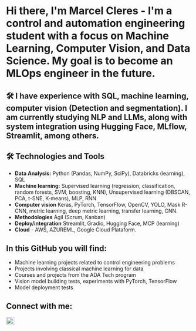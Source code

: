 # Hi there, I'm Marcel Cleres - I'm a control and automation engineering student with a focus on Machine Learning, Computer Vision, and Data Science.  My goal is to become an MLOps engineer in the future.

## 🛠️ I have experience with SQL, machine learning, computer vision (Detection and segmentation). I am currently studying NLP and LLMs, along with system integration using Hugging Face, MLflow, Streamlit, among others.


## 🛠️ Technologies and Tools

- **Data Analysis:**  Python (Pandas, NumPy, SciPy), Databricks (learning), SQL
- **Machine learning:** Supervised learning (regression, classification, random forests, SVM, boosting, KNN), Unsupervised learning (DBSCAN, PCA, t-SNE, K-means), MLP, RNN 
- **Computer vision** Keras, PyTorch, TensorFlow, OpenCV, YOLO, Mask R-CNN, metric learning, deep metric learning, transfer learning, CNN. 
- **Methodologies** Ágil (Scrum, Kanban)  
- **Deploy/integration** Streamlit, Gradio, Hugging Face, MCP (learning)
- **Cloud** - AWS, AZUREML, Google Cloud Plataform.


## In this GitHub you will find:

- Machine learning projects related to control engineering problems
- Projects involving classical machine learning for data
- Courses and projects from the ADA Tech program
- Vision model building tests, experiments with PyTorch, TensorFlow
- Model deployment tests


## Connect with me:

[<img align="left" alt="CleresMarcel | LinkedIn" width="22px" src="https://cdn.jsdelivr.net/npm/simple-icons@v3/icons/linkedin.svg"/>][linkedin]

<br />

[linkedin]: https://www.linkedin.com/in/marcelcleres/


